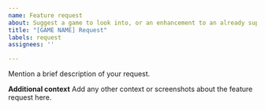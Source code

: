 ```yaml
---
name: Feature request
about: Suggest a game to look into, or an enhancement to an already supported game.
title: "[GAME NAME] Request"
labels: request
assignees: ''

---
```


Mention a brief description of your request.

**Additional context**
Add any other context or screenshots about the feature request here.
